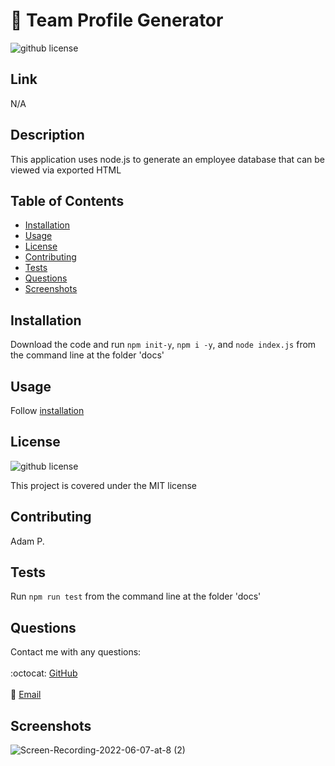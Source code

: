 # 👥 Team Profile Generator
  ![github license](http://img.shields.io/badge/license-MIT-blue.svg)

  ## Link
  N/A
  

  ## Description
  This application uses node.js to generate an employee database that can be viewed via exported HTML
  
  ## Table of Contents
  * [Installation](#installation)
  * [Usage](#usage)
  * [License](#license)
  * [Contributing](#contributing)
  * [Tests](#tests)
  * [Questions](#questions)
  * [Screenshots](#screenshots)
  
  ## Installation
  Download the code and run `npm init-y`, `npm i -y`, and `node index.js` from the command line at the folder 'docs'
  
  ## Usage
  Follow [installation](#installation)
  
  ## License
  ![github license](http://img.shields.io/badge/license-MIT-blue.svg)

  This project is covered under the MIT license
  
  ## Contributing
  Adam P.
  
  ## Tests
  Run `npm run test` from the command line at the folder 'docs'
  
  ## Questions
  Contact me with any questions:<br/>
  <br/>
  :octocat: [GitHub](https://github.com/agpritts)<br/>
  <br/>
  :email: [Email](mailto:agpritts@gmail.com)<br/>
  
  ## Screenshots
  ![Screen-Recording-2022-06-07-at-8 (2)](https://user-images.githubusercontent.com/96213926/172509807-adb83871-390d-4b38-bb80-793877a170fb.gif)

